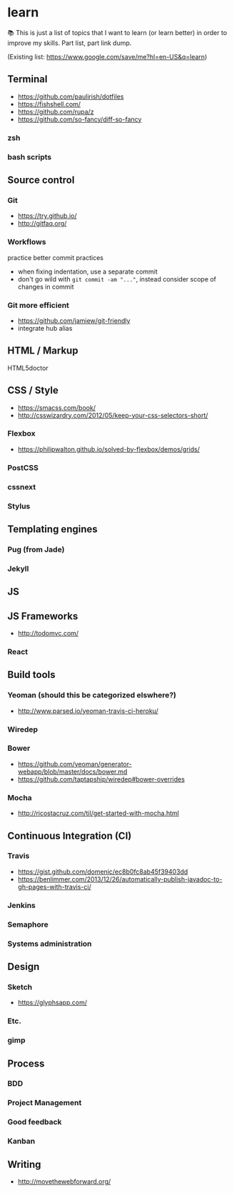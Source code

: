 # learn
:books: This is just a list of topics that I want to learn (or learn better) in order to improve my skills. Part list, part link dump.

(Existing list: https://www.google.com/save/me?hl=en-US&q=learn)


## Terminal
- https://github.com/paulirish/dotfiles
- https://fishshell.com/
- https://github.com/rupa/z
- https://github.com/so-fancy/diff-so-fancy

### zsh

### bash scripts

## Source control

### Git
- https://try.github.io/
- http://gitfaq.org/

### Workflows

practice better commit practices
- when fixing indentation, use a separate commit
- don't go wild with `git commit -am "..."`, instead consider scope of changes in commit

### Git more efficient
- https://github.com/jamiew/git-friendly
- integrate hub alias

## HTML / Markup

HTML5doctor

## CSS / Style
- https://smacss.com/book/
- http://csswizardry.com/2012/05/keep-your-css-selectors-short/

### Flexbox
- https://philipwalton.github.io/solved-by-flexbox/demos/grids/

### PostCSS

### cssnext

### Stylus

## Templating engines

### Pug (from Jade)

### Jekyll

## JS

## JS Frameworks
- http://todomvc.com/

### React

## Build tools

### Yeoman (should this be categorized elswhere?)
- http://www.parsed.io/yeoman-travis-ci-heroku/

### Wiredep

### Bower 
- https://github.com/yeoman/generator-webapp/blob/master/docs/bower.md
- https://github.com/taptapship/wiredep#bower-overrides

### Mocha
- http://ricostacruz.com/til/get-started-with-mocha.html

## Continuous Integration (CI)

### Travis
- https://gist.github.com/domenic/ec8b0fc8ab45f39403dd
- https://benlimmer.com/2013/12/26/automatically-publish-javadoc-to-gh-pages-with-travis-ci/

### Jenkins

### Semaphore

### Systems administration

## Design

### Sketch
- https://glyphsapp.com/

### Etc.

### gimp

## Process

### BDD

### Project Management

### Good feedback

### Kanban

## Writing
- http://movethewebforward.org/
